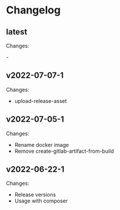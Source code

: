 # Changelog

## latest

Changes:

\-

## v2022-07-07-1

Changes:

- upload-release-asset

## v2022-07-05-1

Changes:

- Rename docker image
- Remove create-gitlab-artifact-from-build

## v2022-06-22-1

Changes:

- Release versions
- Usage with composer
